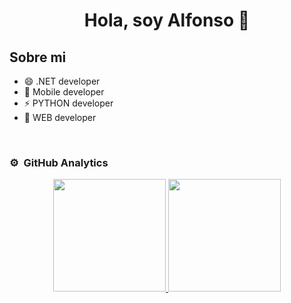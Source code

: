 <div align="center">
<h1 align="center">Hola, soy Alfonso 👋</h1>
</div>

## Sobre mi

- 😄 .NET developer
- 📲 Mobile developer
- ⚡ PYTHON developer
- 🔭 WEB developer

<br>

### ⚙️ &nbsp;GitHub Analytics

<p align="center">
<a href="https://github.com/pyasoft">
  <img height="180em" src="https://github-readme-stats-eight-theta.vercel.app/api?username=pyasoft&show_icons=true&theme=algolia&include_all_commits=true&count_private=true"/>
  <img height="180em" src="https://github-readme-stats-eight-theta.vercel.app/api/top-langs/?username=pyasoft&layout=compact&langs_count=8&theme=algolia"/>
</a>
</p>
